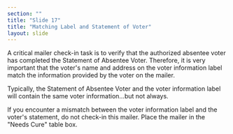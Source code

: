 ```yaml
---
section: ""
title: "Slide 17"
title: "Matching Label and Statement of Voter"
layout: slide
---
```


A critical mailer check-in task is to verify that the authorized absentee voter has completed the Statement of Absentee Voter. Therefore, it is very important that the voter's name and address on the voter information label match the information provided by the voter on the mailer.

Typically, the Statement of Absentee Voter and the voter information label will contain the same voter information...but not always.

If you encounter a mismatch between the voter information label and the voter's statement, do not check-in this mailer. Place the mailer in the "Needs Cure" table box.